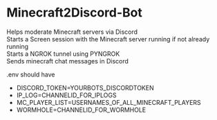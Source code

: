 # Minecraft2Discord-Bot
Helps moderate Minecraft servers via Discord   
Starts a Screen session with the Minecraft server running if not already running   
Starts a NGROK tunnel using PYNGROK   
Sends minecraft chat messages in Discord   
   
   .env should have   
 * DISCORD_TOKEN=YOURBOTS_DISCORDTOKEN   
 * IP_LOG=CHANNELID_FOR_IPLOGS
 * MC_PLAYER_LIST=USERNAMES_OF_ALL_MINECRAFT_PLAYERS   
 * WORMHOLE=CHANNELID_FOR_WORMHOLE
